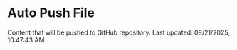 # Auto Push File

Content that will be pushed to GitHub repository.
Last updated: 08/21/2025, 10:47:43 AM